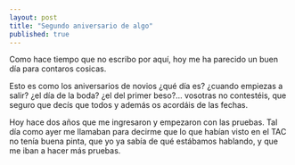 ```yaml
---
layout: post
title: "Segundo aniversario de algo"
published: true
---
```


Como hace tiempo que no escribo por aquí, hoy me ha parecido un buen día para contaros cosicas.

Esto es como los aniversarios de novios ¿qué día es? ¿cuando empiezas a salir? ¿el día de la boda? ¿el del primer beso?... vosotras no contestéis, que seguro que decís que todos y además os acordáis de las fechas.

Hoy hace dos años que me ingresaron y empezaron con las pruebas. Tal día como ayer me llamaban para decirme que lo que habían visto en el TAC no tenía buena pinta, que yo ya sabía de qué estábamos hablando, y que me iban a hacer más pruebas.
